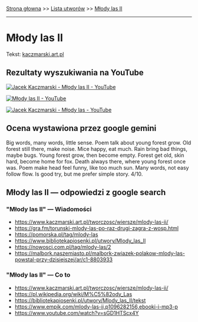 [Strona głowna](../index.md) >> [Lista utworów](../list.md) >> [Młody las II](304.md)

---

# Młody las II

Tekst: [kaczmarski.art.pl](https://www.kaczmarski.art.pl/tworczosc/wiersze/mlody-las-ii/)

## Rezultaty wyszukiwania na YouTube

[![Jacek Kaczmarski - Młody las II - YouTube](http://img.youtube.com/vi/l9VzVpuyKCc/0.jpg)](https://www.youtube.com/watch?v=l9VzVpuyKCc "Jacek Kaczmarski - Młody las II - YouTube")

[![Młody las II - YouTube](http://img.youtube.com/vi/keQQGDis6_g/0.jpg)](https://www.youtube.com/watch?v=keQQGDis6_g "Młody las II - YouTube")

[![Jacek Kaczmarski - Młody las - YouTube](http://img.youtube.com/vi/VNZM9sYs18U/0.jpg)](https://www.youtube.com/watch?v=VNZM9sYs18U "Jacek Kaczmarski - Młody las - YouTube")

## Ocena wystawiona przez google gemini

Big words, many words, little sense. Poem talk about young forest grow. Old forest still there, make noise. Mice happy, eat much. Rain bring bad things, maybe bugs. Young forest grow, then become empty. Forest get old, skin hard, become home for fox. Death always there, where young forest once was. Poem make head feel funny, like too much sun. Many words, not easy follow flow. Is good try, but me prefer simple story. 4/10.


## Młody las II — odpowiedzi z google search

### "Młody las II" — Wiadomości

 - <https://www.kaczmarski.art.pl/tworczosc/wiersze/mlody-las-ii/>
 - <https://gra.fm/torunski-mlody-las-po-raz-drugi-zagra-z-wosp.html>
 - <https://pomorska.pl/tag/mlody-las>
 - <https://www.bibliotekapiosenki.pl/utwory/Mlody_las_II>
 - <https://nowosci.com.pl/tag/mlody-las/2>
 - <https://malbork.naszemiasto.pl/malbork-zwiazek-polakow-mlody-las-powstal-przy-dzisiejszej/ar/c1-8803933>

### "Młody las II" — Co to

 - <https://www.kaczmarski.art.pl/tworczosc/wiersze/mlody-las-ii/>
 - <https://pl.wikipedia.org/wiki/M%C5%82ody_Las>
 - <https://bibliotekapiosenki.pl/utwory/Mlody_las_II/tekst>
 - <https://www.empik.com/mlody-las-ii,p1096282156,ebooki-i-mp3-p>
 - <https://www.youtube.com/watch?v=sGD1HTScx4Y>

